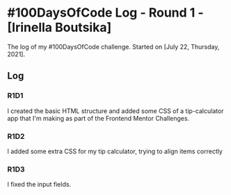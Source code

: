 # #100DaysOfCode Log - Round 1 - [Irinella Boutsika]

The log of my #100DaysOfCode challenge. Started on [July 22, Thursday, 2021].

## Log

### R1D1

I created the basic HTML structure and added some CSS of a tip-calculator app that I'm making as part of the Frontend Mentor Challenges.

### R1D2

I added some extra CSS for my tip calculator, trying to align items correctly

### R1D3

I fixed the input fields.
